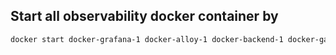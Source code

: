 ## Start all observability docker container by 
```dockerfile
docker start docker-grafana-1 docker-alloy-1 docker-backend-1 docker-gateway-1 docker-read-1 docker-write-1 docker-minio-1             
```

